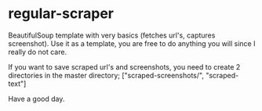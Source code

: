 # regular-scraper
BeautifulSoup template with very basics (fetches url's, captures screenshot).
Use it as a template, you are free to do anything you will since I really do not care.

If you want to save scraped url's and screenshots, you need to create 2 directories in the master directory; ["scraped-screenshots/", "scraped-text"]

Have a good day.
